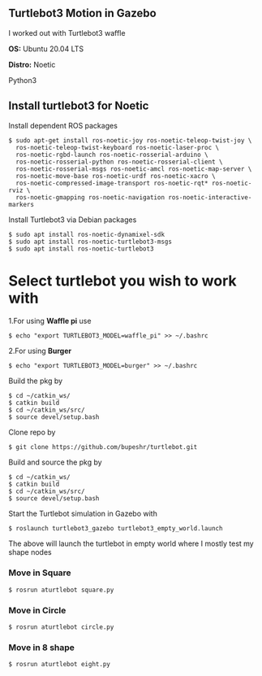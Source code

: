 ## Turtlebot3 Motion in Gazebo

I worked out with Turtlebot3 waffle

**OS:** Ubuntu 20.04 LTS

**Distro:** Noetic

Python3

## Install turtlebot3 for Noetic

Install dependent ROS packages

```
$ sudo apt-get install ros-noetic-joy ros-noetic-teleop-twist-joy \
  ros-noetic-teleop-twist-keyboard ros-noetic-laser-proc \
  ros-noetic-rgbd-launch ros-noetic-rosserial-arduino \
  ros-noetic-rosserial-python ros-noetic-rosserial-client \
  ros-noetic-rosserial-msgs ros-noetic-amcl ros-noetic-map-server \
  ros-noetic-move-base ros-noetic-urdf ros-noetic-xacro \
  ros-noetic-compressed-image-transport ros-noetic-rqt* ros-noetic-rviz \
  ros-noetic-gmapping ros-noetic-navigation ros-noetic-interactive-markers
```

Install Turtlebot3 via Debian packages 

```
$ sudo apt install ros-noetic-dynamixel-sdk
$ sudo apt install ros-noetic-turtlebot3-msgs
$ sudo apt install ros-noetic-turtlebot3
```
Select turtlebot you wish to work with
=======================================

1.For using **Waffle pi** use
```
$ echo "export TURTLEBOT3_MODEL=waffle_pi" >> ~/.bashrc
```
2.For using **Burger**
```
$ echo "export TURTLEBOT3_MODEL=burger" >> ~/.bashrc
```
Build the pkg by

```
$ cd ~/catkin_ws/
$ catkin build
$ cd ~/catkin_ws/src/
$ source devel/setup.bash
```
Clone repo by 

```
$ git clone https://github.com/bupeshr/turtlebot.git
```

Build and source the pkg by

```
$ cd ~/catkin_ws/
$ catkin build
$ cd ~/catkin_ws/src/
$ source devel/setup.bash
```

Start the Turtlebot simulation in Gazebo with
```
$ roslaunch turtlebot3_gazebo turtlebot3_empty_world.launch
```
The above will launch the turtlebot in empty world where I mostly test my shape nodes

### Move in Square

```
$ rosrun aturtlebot square.py
```
### Move in Circle
```
$ rosrun aturtlebot circle.py
```

### Move in 8 shape

```
$ rosrun aturtlebot eight.py
```

